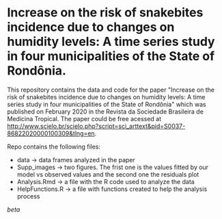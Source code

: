 # Increase on the risk of snakebites incidence due to changes on humidity levels: A time series study in four municipalities of the State of Rondônia.


This repository contains the data and code for the paper "Increase on the risk of snakebites incidence due to changes on humidity levels: A time series study in four municipalities of the State of Rondônia" which was published on February 2020 in the Revista da Sociedade Brasileira de Medicina Tropical. The paper could be free acessed at  http://www.scielo.br/scielo.php?script=sci_arttext&pid=S0037-86822020000100309&tlng=en.

Repo contains the following files:

- data &rarr; data frames analyzed in the paper
- Supp_images &rarr; two figures. The frist one is the values fitted by our model vs observed values and the second one the residuals plot
- Analysis.Rmd &rarr; a file with the R code used to analyze the data
- HelpFunctions.R &rarr; a file with functions created to help the analysis process

$beta$


